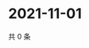 # 2021-11-01

共 0 条

<!-- BEGIN WEIBO -->
<!-- 最后更新时间 Mon Nov 01 2021 21:20:48 GMT+0800 (China Standard Time) -->

<!-- END WEIBO -->
